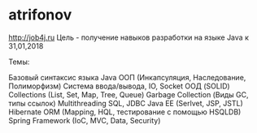 # atrifonov
http://job4j.ru
Цель - получение навыков разработки на языке Java к 31,01,2018

Темы:

Базовый синтаксис языка Java
ООП (Инкапсуляция, Наследование, Полиморфизм)
Система ввода/вывода, IO, Socket
ООД (SOLID)
Collections (List, Set, Map, Tree, Queue)
Garbage Collection (Виды GC, типы ссылок)
Multithreading
SQL, JDBC
Java EE (Serlvet, JSP, JSTL)
Hibernate ORM (Mapping, HQL, тестирование с помощью HSQLDB)
Spring Framework (IoC, MVC, Data, Security)